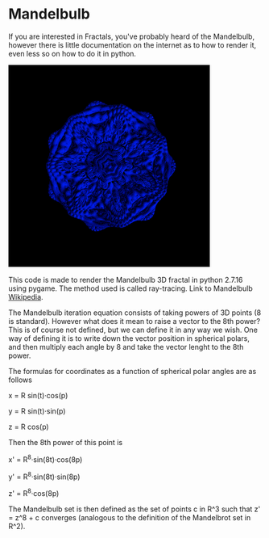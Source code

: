 # Mandelbulb
If you are interested in Fractals, you've probably heard of the Mandelbulb, however there is little documentation on 
the internet as to how to render it, even less so on how to do it in python.

<img src="/photo_exports/version_1.png" width="400" height="400" />

This code is made to render the Mandelbulb 3D fractal in python 2.7.16 using pygame. The method used is called ray-tracing.
Link to Mandelbulb [Wikipedia](https://en.wikipedia.org/wiki/Mandelbulb).

The Mandelbulb iteration equation consists of taking powers of 3D points (8 is standard). However what does it mean to raise
a vector to the 8th power? This is of course not defined, but we can define it in any way we wish. One way of defining it
is to write down the vector position in spherical polars, and then multiply each angle by 8 and take the vector lenght to the
8th power.

The formulas for coordinates as a function of spherical polar angles are as follows


x = R sin(t)·cos(p)

y = R sin(t)·sin(p)
    
z = R cos(p)


Then the 8th power of this point is

x' = R<sup>8</sup>·sin(8t)·cos(8p)
    
y' = R<sup>8</sup>·sin(8t)·sin(8p)
    
z' = R<sup>8</sup>·cos(8p)


The Mandelbulb set is then defined as the set of points c in R^3 such that z' = z^8 + c
converges (analogous to the definition of the Mandelbrot set in R^2).
